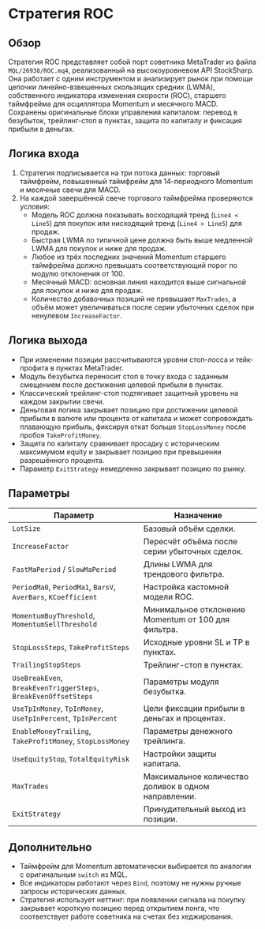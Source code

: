 # Стратегия ROC

## Обзор
Стратегия ROC представляет собой порт советника MetaTrader из файла `MQL/26938/ROC.mq4`, реализованный на высокоуровневом API StockSharp. Она работает с одним инструментом и анализирует рынок при помощи цепочки линейно-взвешенных скользящих средних (LWMA), собственного индикатора изменения скорости (ROC), старшего таймфрейма для осциллятора Momentum и месячного MACD. Сохранены оригинальные блоки управления капиталом: перевод в безубыток, трейлинг-стоп в пунктах, защита по капиталу и фиксация прибыли в деньгах.

## Логика входа
1. Стратегия подписывается на три потока данных: торговый таймфрейм, повышенный таймфрейм для 14-периодного Momentum и месячные свечи для MACD.
2. На каждой завершённой свече торгового таймфрейма проверяются условия:
   - Модель ROC должна показывать восходящий тренд (`Line4 < Line5`) для покупок или нисходящий тренд (`Line4 > Line5`) для продаж.
   - Быстрая LWMA по типичной цене должна быть выше медленной LWMA для покупок и ниже для продаж.
   - Любое из трёх последних значений Momentum старшего таймфрейма должно превышать соответствующий порог по модулю отклонения от 100.
   - Месячный MACD: основная линия находится выше сигнальной для покупок и ниже для продаж.
   - Количество добавочных позиций не превышает `MaxTrades`, а объём может увеличиваться после серии убыточных сделок при ненулевом `IncreaseFactor`.

## Логика выхода
- При изменении позиции рассчитываются уровни стоп-лосса и тейк-профита в пунктах MetaTrader.
- Модуль безубытка переносит стоп в точку входа с заданным смещением после достижения целевой прибыли в пунктах.
- Классический трейлинг-стоп подтягивает защитный уровень на каждом закрытии свечи.
- Деньговая логика закрывает позицию при достижении целевой прибыли в валюте или процента от капитала и может сопровождать плавающую прибыль, фиксируя откат больше `StopLossMoney` после пробоя `TakeProfitMoney`.
- Защита по капиталу сравнивает просадку с историческим максимумом equity и закрывает позицию при превышении разрешённого процента.
- Параметр `ExitStrategy` немедленно закрывает позицию по рынку.

## Параметры
| Параметр | Назначение |
| --- | --- |
| `LotSize` | Базовый объём сделки. |
| `IncreaseFactor` | Пересчёт объёма после серии убыточных сделок. |
| `FastMaPeriod` / `SlowMaPeriod` | Длины LWMA для трендового фильтра. |
| `PeriodMa0`, `PeriodMa1`, `BarsV`, `AverBars`, `KCoefficient` | Настройка кастомной модели ROC. |
| `MomentumBuyThreshold`, `MomentumSellThreshold` | Минимальное отклонение Momentum от 100 для фильтра. |
| `StopLossSteps`, `TakeProfitSteps` | Исходные уровни SL и TP в пунктах. |
| `TrailingStopSteps` | Трейлинг-стоп в пунктах. |
| `UseBreakEven`, `BreakEvenTriggerSteps`, `BreakEvenOffsetSteps` | Параметры модуля безубытка. |
| `UseTpInMoney`, `TpInMoney`, `UseTpInPercent`, `TpInPercent` | Цели фиксации прибыли в деньгах и процентах. |
| `EnableMoneyTrailing`, `TakeProfitMoney`, `StopLossMoney` | Параметры денежного трейлинга. |
| `UseEquityStop`, `TotalEquityRisk` | Настройки защиты капитала. |
| `MaxTrades` | Максимальное количество доливок в одном направлении. |
| `ExitStrategy` | Принудительный выход из позиции. |

## Дополнительно
- Таймфрейм для Momentum автоматически выбирается по аналогии с оригинальным `switch` из MQL.
- Все индикаторы работают через `Bind`, поэтому не нужны ручные запросы исторических данных.
- Стратегия использует неттинг: при появлении сигнала на покупку закрывает короткую позицию перед открытием лонга, что соответствует работе советника на счетах без хеджирования.
